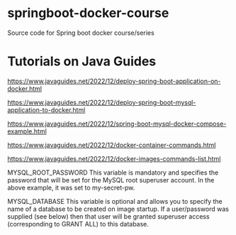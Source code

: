 # springboot-docker-course
Source code for Spring boot docker course/series

# Tutorials on Java Guides
https://www.javaguides.net/2022/12/deploy-spring-boot-application-on-docker.html

https://www.javaguides.net/2022/12/deploy-spring-boot-mysql-application-to-docker.html

https://www.javaguides.net/2022/12/spring-boot-mysql-docker-compose-example.html

https://www.javaguides.net/2022/12/docker-container-commands.html

https://www.javaguides.net/2022/12/docker-images-commands-list.html


MYSQL_ROOT_PASSWORD
This variable is mandatory and specifies the password that will be set for the MySQL root superuser account. In the above example, it was set to my-secret-pw.

MYSQL_DATABASE
This variable is optional and allows you to specify the name of a database to be created on image startup. If a user/password was supplied (see below) then that user will be granted superuser access (corresponding to GRANT ALL) to this database.

